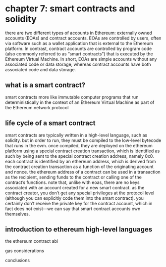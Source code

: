 # chapter 7: smart contracts and solidity

 there are two different types of accounts in Ethereum: externally owned accounts (EOAs) and contract accounts. EOAs are controlled by users, often via software such as a wallet application that is external to the Ethereum platform. In contrast, contract accounts are controlled by program code (also commonly referred to as “smart contracts”) that is executed by the Ethereum Virtual Machine. In short, EOAs are simple accounts without any associated code or data storage, whereas contract accounts have both associated code and data storage.

## what is a smart contract?

smart contracts more like immutable computer programs that run deterministically in the context of an Ethereum Virtual Machine as part of the Ethereum network protocol


## life cycle of a smart contract

smart contracts are typically written in a high-level language, such as solidity. but in order to run, they must be compiled to the low-level bytecode that runs in the evm. once compiled, they are deployed on the ethereum platform using a special contract creation transaction, which is identified as such by being sent to the special contract creation address, namely 0x0. each contract is identified by an ethereum address, which is derived from the contract creation transaction as a function of the originating account and nonce. the ethereum address of a contract can be used in a transaction as the recipient, sending funds to the contract or calling one of the contract’s functions. note that, unlike with eoas, there are no keys associated with an account created for a new smart contract. as the contract creator, you don’t get any special privileges at the protocol level (although you can explicitly code them into the smart contract). you certainly don’t receive the private key for the contract account, which in fact does not exist—we can say that smart contract accounts own themselves.


## introduction to ethereum high-level languages

the ethereum contract abi

gas considerations

conclusions
